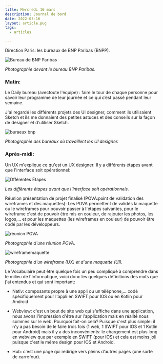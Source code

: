 ```yaml
---
title: Mercredi 16 mars
description: Journal de bord
date: 2022-03-16
layout: article.pug
tags:
  - articles

---
```

Direction Paris: les bureaux de BNP Paribas (BNPP).

![Bureau de BNP Paribas](/assets/devantbnp.jpg)

*Photographie devant le bureau BNP Paribas.*

### Matin:
Le Daily bureau (avectoute l'équipe) : faire le tour de chaque personne pour savoir leur programme de leur journée et ce qui c’est passé pendant leur semaine.

J'ai regardé les différents projets des UI designer, comment ils utilisaient Sketch et ils me donnaient des petites astuces et des conseils sur la façon de designer et d'utiliser Sketch.

![buraeux bnp](/assets/domi.jpeg)

*Photographie des bureaux où travaillent les UI designer.*

### Après-midi:

Un UX m'explique ce qu'est un UX designer. Il y a différents étapes avant que l'interface soit opérationnel:

![Dfférentes Étapes](/assets/flow-ui-dev.jpeg)

*Les différents étapes avant que l'interface soit opérationnels.*

Réunion présentation de projet finalisé (POVA:point de validation des wireframes et des maquettes):
Les POVA permettent de validés la maquette  ou le wireframes pour pouvoir passer à l'étapes suivantes, pour le wireframe c'est de pouvoir être mis en couleur, de rajouter les photos, les logos,... et pour les maquettes (les wireframes en couleur) de pouvoir être codé par les développeurs.

![réunion POVA](/assets/reunionPOVA.jpeg)

*Photographie d'une réunion POVA.*

![wireframemaquette](/assets/maquettewireframe.jpg)

*Photographie d'un wireframe (UX) et d'une maquette (UI).*

 Le Vocabulaire peut être quelque fois un peu compliqué à comprendre dans le milieu de l'Informatique, voici donc les quelques définitions des mots que j'ai entendus et qui sont important:

* Nativ: composants propre à une appli ou un téléphone,… codé spécifiquement pour l'appli en SWIFT pour IOS ou en Kotlin pour Android

* Webview: c'est un bout de site web qui s'affiche dans une application, nous avons l'impression d'être sur l'application mais en réalité nous sommes sur le web. Pourquoi fait-on cela? Puisque c'est plus simple: il n'y a pas besoin de le faire trois fois (1 web, 1 SWIFT pour IOS et 1 Kotlin pour Android) mais il y a des inconvénients: le chargement est plus long en webview que par exemple en SWIFT (pour IOS) et cela est moins joli puisque c'est le même design pour IOS et Android.

* Hub: c'est une page qui redirige vers pleins d’autres pages (une sorte de carrefour).


<!-- pourquoi? parce que c'est plus simple
* on le fait une seule fois au lieu de 3 fois (1 web + 1 SWIFT + 1 kotlin)
* on est des feignasses à la BNP
inconvénient
* c'est plus lent
* comme c'est le même design pour ios et android, c'est moins joli
* on peut faire moins de trucs -->
<!-- parcours succession c'est quoi un parcours -->
<!-- vazi-->
<!-- (photo?) -->
<!-- photo provisoire -->
<!-- standup / daily  pourquoi? -->
